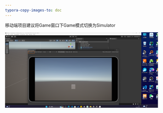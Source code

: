 ```yaml
---
typora-copy-images-to: doc
---
```


移动端项目建议将Game窗口下Game模式切换为Simulator

![image-20230115034115227](doc/image-20230115034115227.png)